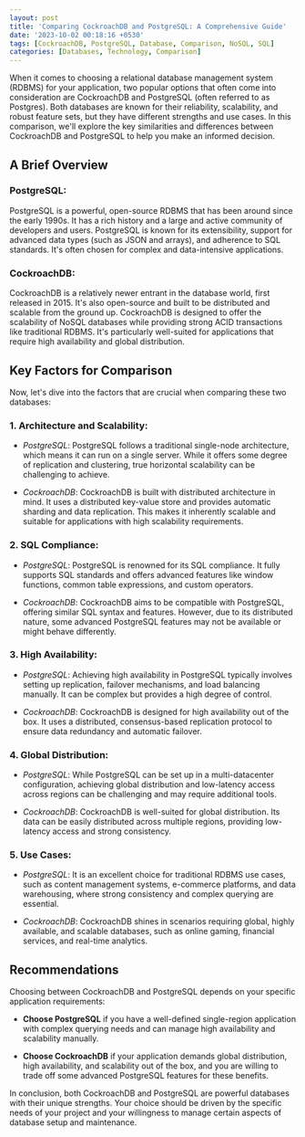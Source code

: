 ```yaml
---
layout: post
title: 'Comparing CockroachDB and PostgreSQL: A Comprehensive Guide'
date: '2023-10-02 00:18:16 +0530'
tags: [CockroachDB, PostgreSQL, Database, Comparison, NoSQL, SQL]
categories: [Databases, Technology, Comparison]
---
```


When it comes to choosing a relational database management system (RDBMS) for your application, two popular options that often come into consideration are CockroachDB and PostgreSQL (often referred to as Postgres). Both databases are known for their reliability, scalability, and robust feature sets, but they have different strengths and use cases. In this comparison, we'll explore the key similarities and differences between CockroachDB and PostgreSQL to help you make an informed decision.

## A Brief Overview

### PostgreSQL:

PostgreSQL is a powerful, open-source RDBMS that has been around since the early 1990s. It has a rich history and a large and active community of developers and users. PostgreSQL is known for its extensibility, support for advanced data types (such as JSON and arrays), and adherence to SQL standards. It's often chosen for complex and data-intensive applications.

### CockroachDB:

CockroachDB is a relatively newer entrant in the database world, first released in 2015. It's also open-source and built to be distributed and scalable from the ground up. CockroachDB is designed to offer the scalability of NoSQL databases while providing strong ACID transactions like traditional RDBMS. It's particularly well-suited for applications that require high availability and global distribution.

## Key Factors for Comparison

Now, let's dive into the factors that are crucial when comparing these two databases:

### 1. **Architecture and Scalability**:

- *PostgreSQL*: PostgreSQL follows a traditional single-node architecture, which means it can run on a single server. While it offers some degree of replication and clustering, true horizontal scalability can be challenging to achieve.

- *CockroachDB*: CockroachDB is built with distributed architecture in mind. It uses a distributed key-value store and provides automatic sharding and data replication. This makes it inherently scalable and suitable for applications with high scalability requirements.

### 2. **SQL Compliance**:

- *PostgreSQL*: PostgreSQL is renowned for its SQL compliance. It fully supports SQL standards and offers advanced features like window functions, common table expressions, and custom operators.

- *CockroachDB*: CockroachDB aims to be compatible with PostgreSQL, offering similar SQL syntax and features. However, due to its distributed nature, some advanced PostgreSQL features may not be available or might behave differently.

### 3. **High Availability**:

- *PostgreSQL*: Achieving high availability in PostgreSQL typically involves setting up replication, failover mechanisms, and load balancing manually. It can be complex but provides a high degree of control.

- *CockroachDB*: CockroachDB is designed for high availability out of the box. It uses a distributed, consensus-based replication protocol to ensure data redundancy and automatic failover.

### 4. **Global Distribution**:

- *PostgreSQL*: While PostgreSQL can be set up in a multi-datacenter configuration, achieving global distribution and low-latency access across regions can be challenging and may require additional tools.

- *CockroachDB*: CockroachDB is well-suited for global distribution. Its data can be easily distributed across multiple regions, providing low-latency access and strong consistency.

### 5. **Use Cases**:

- *PostgreSQL*: It is an excellent choice for traditional RDBMS use cases, such as content management systems, e-commerce platforms, and data warehousing, where strong consistency and complex querying are essential.

- *CockroachDB*: CockroachDB shines in scenarios requiring global, highly available, and scalable databases, such as online gaming, financial services, and real-time analytics.

## Recommendations

Choosing between CockroachDB and PostgreSQL depends on your specific application requirements:

- **Choose PostgreSQL** if you have a well-defined single-region application with complex querying needs and can manage high availability and scalability manually.

- **Choose CockroachDB** if your application demands global distribution, high availability, and scalability out of the box, and you are willing to trade off some advanced PostgreSQL features for these benefits.

In conclusion, both CockroachDB and PostgreSQL are powerful databases with their unique strengths. Your choice should be driven by the specific needs of your project and your willingness to manage certain aspects of database setup and maintenance.

